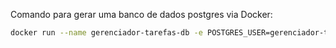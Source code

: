 

Comando para gerar uma banco de dados postgres via Docker:

```sh
docker run --name gerenciador-tarefas-db -e POSTGRES_USER=gerenciador-tarefas -e POSTGRES_PASSWORD=gerenciador-tarefas -e POSTGRES_DB=gerenciador-tarefas -p 5665:5432 -d postgres
```